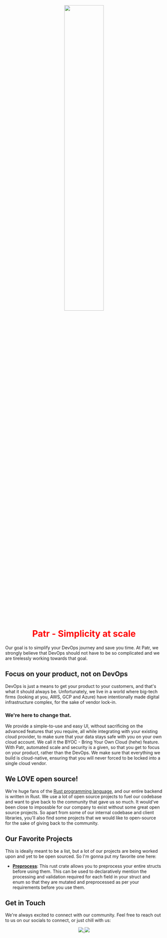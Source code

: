 <div align="center">
	<a href="https://patr.cloud"><img src="https://patr.cloud/static/images/patr-logo.svg" width="50%" /></a>
	<h1 style="color: red">Patr - Simplicity at scale</h1>
</div>

Our goal is to simplify your DevOps journey and save you time. At Patr, we strongly believe that DevOps should not have to be so complicated and we are tirelessly working towards that goal.

## Focus on your product, not on DevOps

DevOps is just a means to get your product to your customers, and that's what it should always be. Unfortunately, we live in a world where big-tech firms (looking at you, AWS, GCP and Azure) have intentionally made digital infrastructure complex, for the sake of vendor lock-in.

### We're here to change that.

We provide a simple-to-use and easy UI, without sacrificing on the advanced features that you require, all while integrating with your existing cloud provider, to make sure that your data stays safe with you on your own cloud account. We call it the BYOC - Bring Your Own Cloud (hehe) feature. With Patr, automated scale and security is a given, so that you get to focus on your product, rather than the DevOps. We make sure that everything we build is cloud-native, ensuring that you will never forced to be locked into a single cloud vendor.

## We LOVE open source!

We're huge fans of the [Rust programming language](https://rust-lang.org), and our entire backend is written in Rust. We use a lot of open source projects to fuel our codebase and want to give back to the community that gave us so much. It would've been close to impossble for our company to exist without some great open source projects. So apart from some of our internal codebase and client libraries, you'll also find some projects that we would like to open-source for the sake of giving back to the community.

## Our Favorite Projects

This is ideally meant to be a list, but a lot of our projects are being worked upon and yet to be open sourced. So I'm gonna put my favorite one here:

- **[Preprocess](https://github.com/patr-cloud/preprocess)**: This rust crate allows you to preprocess your entire structs before using them. This can be used to declaratively mention the processing and validation required for each field in your struct and enum so that they are mutated and preprocessed as per your requirements before you use them.

## Get in Touch

We're always excited to connect with our community. Feel free to reach out to us on our socials to connect, or just chill with us:
<div align="center">
	<a href="https://twitter.com/patrcloud">
		<img src="https://img.shields.io/badge/Twitter-tweet_us-1DA1F2" />
	</a>
	<a href="https://patr.cloud/discord">
		<img src="https://img.shields.io/badge/Discord-chill_with_us-f89b41" />
	</a>
</div>
